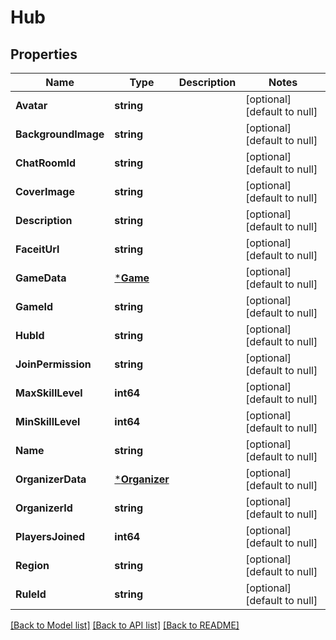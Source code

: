 # Hub

## Properties
Name | Type | Description | Notes
------------ | ------------- | ------------- | -------------
**Avatar** | **string** |  | [optional] [default to null]
**BackgroundImage** | **string** |  | [optional] [default to null]
**ChatRoomId** | **string** |  | [optional] [default to null]
**CoverImage** | **string** |  | [optional] [default to null]
**Description** | **string** |  | [optional] [default to null]
**FaceitUrl** | **string** |  | [optional] [default to null]
**GameData** | [***Game**](Game.md) |  | [optional] [default to null]
**GameId** | **string** |  | [optional] [default to null]
**HubId** | **string** |  | [optional] [default to null]
**JoinPermission** | **string** |  | [optional] [default to null]
**MaxSkillLevel** | **int64** |  | [optional] [default to null]
**MinSkillLevel** | **int64** |  | [optional] [default to null]
**Name** | **string** |  | [optional] [default to null]
**OrganizerData** | [***Organizer**](Organizer.md) |  | [optional] [default to null]
**OrganizerId** | **string** |  | [optional] [default to null]
**PlayersJoined** | **int64** |  | [optional] [default to null]
**Region** | **string** |  | [optional] [default to null]
**RuleId** | **string** |  | [optional] [default to null]

[[Back to Model list]](../README.md#documentation-for-models) [[Back to API list]](../README.md#documentation-for-api-endpoints) [[Back to README]](../README.md)


